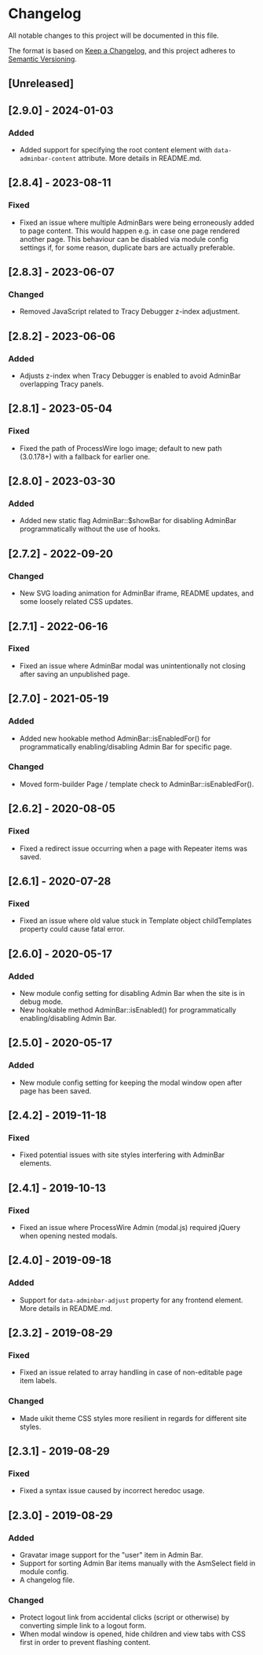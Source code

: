 # Changelog

All notable changes to this project will be documented in this file.

The format is based on [Keep a Changelog](https://keepachangelog.com/en/1.0.0/),
and this project adheres to [Semantic Versioning](https://semver.org/spec/v2.0.0.html).

## [Unreleased]

## [2.9.0] - 2024-01-03

### Added
- Added support for specifying the root content element with `data-adminbar-content` attribute. More details in README.md.

## [2.8.4] - 2023-08-11

### Fixed
- Fixed an issue where multiple AdminBars were being erroneously added to page content. This would happen e.g. in case one page rendered another page. This behaviour can be disabled via module config settings if, for some reason, duplicate bars are actually preferable.

## [2.8.3] - 2023-06-07

### Changed
- Removed JavaScript related to Tracy Debugger z-index adjustment.

## [2.8.2] - 2023-06-06

### Added
- Adjusts z-index when Tracy Debugger is enabled to avoid AdminBar overlapping Tracy panels.

## [2.8.1] - 2023-05-04

### Fixed
- Fixed the path of ProcessWire logo image; default to new path (3.0.178+) with a fallback for earlier one.

## [2.8.0] - 2023-03-30

### Added
- Added new static flag AdminBar::$showBar for disabling AdminBar programmatically without the use of hooks.

## [2.7.2] - 2022-09-20

### Changed
- New SVG loading animation for AdminBar iframe, README updates, and some loosely related CSS updates.

## [2.7.1] - 2022-06-16

### Fixed
- Fixed an issue where AdminBar modal was unintentionally not closing after saving an unpublished page.

## [2.7.0] - 2021-05-19

### Added
- Added new hookable method AdminBar::isEnabledFor() for programmatically enabling/disabling Admin Bar for specific page.

### Changed
- Moved form-builder Page / template check to AdminBar::isEnabledFor().

## [2.6.2] - 2020-08-05

### Fixed
- Fixed a redirect issue occurring when a page with Repeater items was saved.

## [2.6.1] - 2020-07-28

### Fixed
- Fixed an issue where old value stuck in Template object childTemplates property could cause fatal error.

## [2.6.0] - 2020-05-17

### Added
- New module config setting for disabling Admin Bar when the site is in debug mode.
- New hookable method AdminBar::isEnabled() for programmatically enabling/disabling Admin Bar.

## [2.5.0] - 2020-05-17

### Added
- New module config setting for keeping the modal window open after page has been saved.

## [2.4.2] - 2019-11-18

### Fixed
- Fixed potential issues with site styles interfering with AdminBar elements.

## [2.4.1] - 2019-10-13

### Fixed
- Fixed an issue where ProcessWire Admin (modal.js) required jQuery when opening nested modals.

## [2.4.0] - 2019-09-18

### Added
- Support for `data-adminbar-adjust` property for any frontend element. More details in README.md.

## [2.3.2] - 2019-08-29

### Fixed
- Fixed an issue related to array handling in case of non-editable page item labels.

### Changed
- Made uikit theme CSS styles more resilient in regards for different site styles.

## [2.3.1] - 2019-08-29

### Fixed
- Fixed a syntax issue caused by incorrect heredoc usage.

## [2.3.0] - 2019-08-29

### Added
- Gravatar image support for the "user" item in Admin Bar.
- Support for sorting Admin Bar items manually with the AsmSelect field in module config.
- A changelog file.

### Changed
- Protect logout link from accidental clicks (script or otherwise) by converting simple link to a logout form.
- When modal window is opened, hide children and view tabs with CSS first in order to prevent flashing content.
